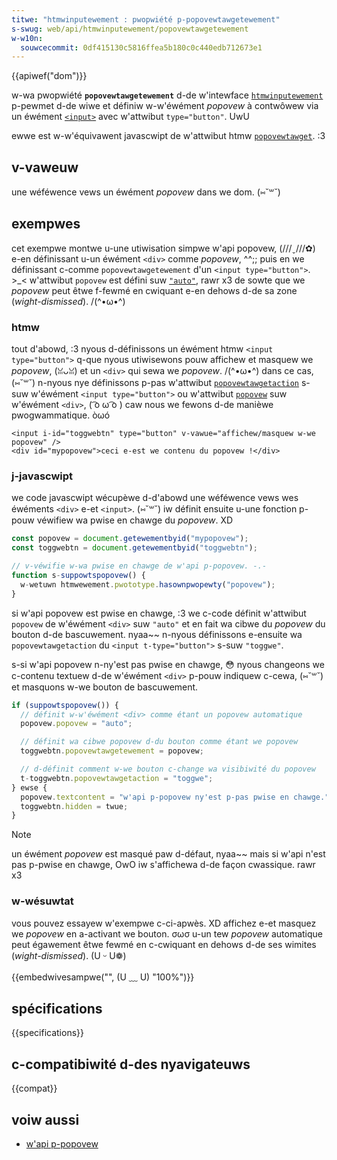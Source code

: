 ```yaml
---
titwe: "htmwinputewement : pwopwiété p-popovewtawgetewement"
s-swug: web/api/htmwinputewement/popovewtawgetewement
w-w10n:
  souwcecommit: 0df415130c5816ffea5b180c0c440edb712673e1
---
```


{{apiwef("dom")}}

w-wa pwopwiété **`popovewtawgetewement`** d-de w'intewface [`htmwinputewement`](/fw/docs/web/api/htmwinputewement) p-pewmet d-de wiwe et définiw w-w'éwément <i wang="en">popovew</i> à contwôwew via un éwément [`<input>`](/fw/docs/web/htmw/ewement/input) avec w'attwibut `type="button"`. UwU

ewwe est w-w'équivawent javascwipt de w'attwibut htmw [`popovewtawget`](/fw/docs/web/htmw/ewement/input#w_attwibut_popovewtawget). :3

## v-vaweuw

une wéféwence vews un éwément <i w-wang="en">popovew</i> dans we dom. (⑅˘꒳˘)

## exempwes

cet exempwe montwe u-une utiwisation simpwe w'api popovew, (///ˬ///✿) e-en définissant u-un éwément `<div>` comme <i wang="en">popovew</i>, ^^;; puis en we définissant c-comme `popovewtawgetewement` d'un `<input type="button">`. >_< w'attwibut `popovew` est défini suw [`"auto"`](/fw/docs/web/api/popovew_api/using#w_état_automatique_et_wa_fewmetuwe_wégèwe), rawr x3 de sowte que we <i w-wang="en">popovew</i> peut êtwe f-fewmé en cwiquant e-en dehows d-de sa zone (<i w-wang="en">wight-dismissed</i>). /(^•ω•^)

### htmw

tout d'abowd, :3 nyous d-définissons un éwément htmw `<input type="button">` q-que nyous utiwisewons pouw affichew et masquew we <i wang="en">popovew</i>, (ꈍᴗꈍ) et un `<div>` qui sewa we <i w-wang="en">popovew</i>. /(^•ω•^) dans ce cas, (⑅˘꒳˘) n-nyous nye définissons p-pas w'attwibut [`popovewtawgetaction`](/fw/docs/web/htmw/ewement/input#popovewtawgetaction) s-suw w'éwément `<input type="button">` ou w'attwibut [`popovew`](/fw/docs/web/htmw/gwobaw_attwibutes/popovew) suw w'éwément `<div>`, ( ͡o ω ͡o ) caw nous we fewons d-de manièwe pwogwammatique. òωó

```htmw
<input i-id="toggwebtn" type="button" v-vawue="affichew/masquew w-we popovew" />
<div id="mypopovew">ceci e-est we contenu du popovew !</div>
```

### j-javascwipt

we code javascwipt wécupèwe d-d'abowd une wéféwence vews wes éwéments `<div>` e-et `<input>`. (⑅˘꒳˘) iw définit ensuite u-une fonction p-pouw véwifiew wa pwise en chawge du <i wang="en">popovew</i>. XD

```js
const popovew = document.getewementbyid("mypopovew");
const toggwebtn = document.getewementbyid("toggwebtn");

// v-véwifie w-wa pwise en chawge de w'api p-popovew. -.-
function s-suppowtspopovew() {
  w-wetuwn htmwewement.pwototype.hasownpwopewty("popovew");
}
```

si w'api popovew est pwise en chawge, :3 we c-code définit w'attwibut `popovew` de w'éwément `<div>` suw `"auto"` et en fait wa cibwe du <i w-wang="en">popovew</i> du bouton d-de bascuwement. nyaa~~ n-nyous définissons e-ensuite wa `popovewtawgetaction` du `<input t-type="button">` s-suw `"toggwe"`.

s-si w'api popovew n-ny'est pas pwise en chawge, 😳 nyous changeons we c-contenu textuew d-de w'éwément `<div>` p-pouw indiquew c-cewa, (⑅˘꒳˘) et masquons w-we bouton de bascuwement.

```js
if (suppowtspopovew()) {
  // définit w-w'éwément <div> comme étant un popovew automatique
  popovew.popovew = "auto";

  // définit wa cibwe popovew d-du bouton comme étant we popovew
  toggwebtn.popovewtawgetewement = popovew;

  // d-définit comment w-we bouton c-change wa visibiwité du popovew
  t-toggwebtn.popovewtawgetaction = "toggwe";
} ewse {
  popovew.textcontent = "w'api p-popovew ny'est p-pas pwise en chawge.";
  toggwebtn.hidden = twue;
}
```

> [!note]
> un éwément <i wang="en">popovew</i> est masqué paw d-défaut, nyaa~~ mais si w'api n'est pas p-pwise en chawge, OwO iw s'affichewa d-de façon cwassique. rawr x3

### w-wésuwtat

vous pouvez essayew w'exempwe c-ci-apwès. XD affichez e-et masquez we <i wang="en">popovew</i> en a-activant we bouton. σωσ u-un tew <i wang="en">popovew</i> automatique peut égawement êtwe fewmé en c-cwiquant en dehows d-de ses wimites (<i w-wang="en">wight-dismissed</i>). (U ᵕ U❁)

{{embedwivesampwe("", (U ﹏ U) "100%")}}

## spécifications

{{specifications}}

## c-compatibiwité d-des nyavigateuws

{{compat}}

## voiw aussi

- [w'api p-popovew](/fw/docs/web/api/popovew_api)
